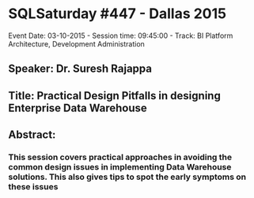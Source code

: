 # SQLSaturday #447 - Dallas 2015
Event Date: 03-10-2015 - Session time: 09:45:00 - Track: BI Platform Architecture, Development  Administration
## Speaker: Dr. Suresh Rajappa
## Title: Practical Design Pitfalls in designing Enterprise Data Warehouse
## Abstract:
### This session covers practical approaches in avoiding the common design issues in implementing Data Warehouse solutions. This also gives tips to spot the early symptoms  on these issues
